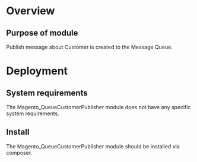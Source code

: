 # Overview
## Purpose of module
Publish message about Customer is created to the Message Queue.

# Deployment
## System requirements

The Magento_QueueCustomerPublisher module does not have any specific system requirements.

## Install
The Magento_QueueCustomerPublisher module should be installed via composer.
